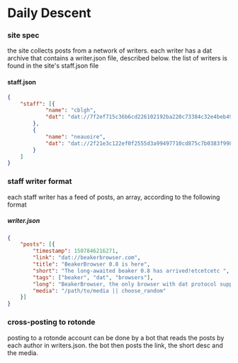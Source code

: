 # Daily Descent


### site spec
the site collects posts from a network of writers. each writer has a dat archive that contains a writer.json file, described below. the list of writers is found in the site's staff.json file


#### staff.json
```json
{
	"staff": [{
			"name": "cblgh",
			"dat": "dat://7f2ef715c36b6cd226102192ba220c73384c32e4beb49601fb3f5bba4719e0c5"
		},
		{
			"name": "neauoire",
			"dat": "dat://2f21e3c122ef0f2555d3a99497710cd875c7b0383f998a2d37c02c042d598485"
		}
	]
}
```

### staff writer format
each staff writer has a feed of posts, an array, according to the following format

##### writer.json
```json
{
	"posts": [{
		"timestamp": 1507846216271,
		"link": "dat://beakerbrowser.com",
		"title": "BeakerBrowser 0.8 is here",
		"short": "The long-awaited beaker 0.8 has arrived!etcetcetc ",
		"tags": ["beaker", "dat", "browsers"],
		"long": "BeakerBrowser, the only browser with dat protocol support as of now, has landed their 0.8 version which contains many new features and p2p ideas.[...]",
		"media": "/path/to/media || choose_random"
	}]
}
```


### cross-posting to rotonde
posting to a rotonde account can be done by a bot that reads the posts by each author in writers.json. the bot then posts the link, the short desc and the media.

